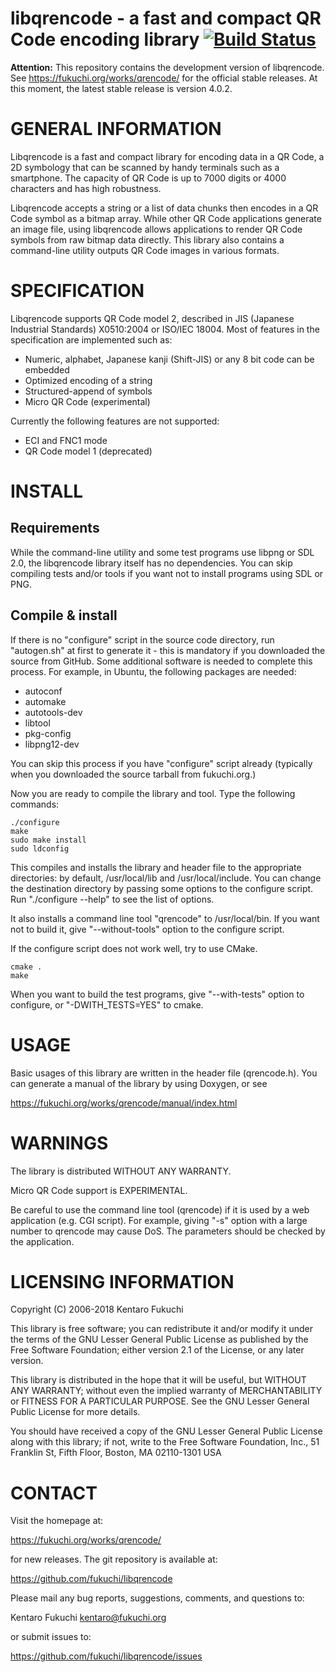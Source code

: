 # libqrencode - a fast and compact QR Code encoding library [![Build Status](https://travis-ci.org/fukuchi/libqrencode.png?branch=master)](https://travis-ci.org/fukuchi/libqrencode)

**Attention:** This repository contains the development version of libqrencode. See <https://fukuchi.org/works/qrencode/> for the official stable releases. At this moment, the latest stable release is version 4.0.2.

GENERAL INFORMATION
===================
Libqrencode is a fast and compact library for encoding data in a QR Code,
a 2D symbology that can be scanned by handy terminals such as a smartphone.
The capacity of QR Code is up to 7000 digits or 4000 characters and has high
robustness.

Libqrencode accepts a string or a list of data chunks then encodes in a QR Code
symbol as a bitmap array. While other QR Code applications generate an image
file, using libqrencode allows applications to render QR Code symbols from raw
bitmap data directly. This library also contains a command-line utility outputs
QR Code images in various formats.


SPECIFICATION
=============
Libqrencode supports QR Code model 2, described in JIS (Japanese Industrial
Standards) X0510:2004 or ISO/IEC 18004. Most of features in the specification
are implemented such as:

- Numeric, alphabet, Japanese kanji (Shift-JIS) or any 8 bit code can be
  embedded
- Optimized encoding of a string
- Structured-append of symbols
- Micro QR Code (experimental)

Currently the following features are not supported:

- ECI and FNC1 mode
- QR Code model 1 (deprecated)


INSTALL
=======

Requirements
------------
While the command-line utility and some test programs use libpng or SDL 2.0,
the libqrencode library itself has no dependencies. You can skip compiling
tests and/or tools if you want not to install programs using SDL or PNG.

Compile & install
-----------------
If there is no "configure" script in the source code directory, run
"autogen.sh" at first to generate it - this is mandatory if you downloaded the
source from GitHub. Some additional software is needed to complete this
process. For example, in Ubuntu, the following packages are needed:

- autoconf
- automake
- autotools-dev
- libtool
- pkg-config
- libpng12-dev

You can skip this process if you have "configure" script already (typically
when you downloaded the source tarball from fukuchi.org.)

Now you are ready to compile the library and tool. Type the following commands:

```
./configure
make
sudo make install
sudo ldconfig
```

This compiles and installs the library and header file to the appropriate
directories: by default, /usr/local/lib and /usr/local/include. You can change
the destination directory by passing some options to the configure script.
Run "./configure --help" to see the list of options.

It also installs a command line tool "qrencode" to /usr/local/bin. If you want
not to build it, give "--without-tools" option to the configure script.

If the configure script does not work well, try to use CMake.

```
cmake .
make
```

When you want to build the test programs, give "--with-tests" option to
configure, or "-DWITH\_TESTS=YES" to cmake.


USAGE
=====
Basic usages of this library are written in the header file (qrencode.h).
You can generate a manual of the library by using Doxygen, or see

https://fukuchi.org/works/qrencode/manual/index.html


WARNINGS
========
The library is distributed WITHOUT ANY WARRANTY.

Micro QR Code support is EXPERIMENTAL.

Be careful to use the command line tool (qrencode) if it is used by a web
application (e.g. CGI script). For example, giving "-s" option with a large
number to qrencode may cause DoS. The parameters should be checked by the
application.


LICENSING INFORMATION
=====================
Copyright (C) 2006-2018 Kentaro Fukuchi

This library is free software; you can redistribute it and/or modify it under
the terms of the GNU Lesser General Public License as published by the Free
Software Foundation; either version 2.1 of the License, or any later version.

This library is distributed in the hope that it will be useful, but WITHOUT ANY
WARRANTY; without even the implied warranty of MERCHANTABILITY or FITNESS FOR A
PARTICULAR PURPOSE. See the GNU Lesser General Public License for more details.

You should have received a copy of the GNU Lesser General Public License along
with this library; if not, write to the Free Software Foundation, Inc., 51
Franklin St, Fifth Floor, Boston, MA 02110-1301 USA


CONTACT
=======
Visit the homepage at:

https://fukuchi.org/works/qrencode/

for new releases. The git repository is available at:

https://github.com/fukuchi/libqrencode

Please mail any bug reports, suggestions, comments, and questions to:

Kentaro Fukuchi <kentaro@fukuchi.org>

or submit issues to:

https://github.com/fukuchi/libqrencode/issues


